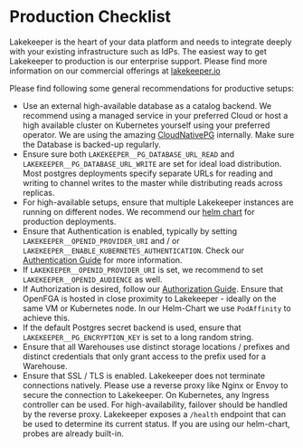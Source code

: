 # Production Checklist

Lakekeeper is the heart of your data platform and needs to integrate deeply with your existing infrastructure such as IdPs. The easiest way to get Lakekeeper to production is our enterprise support. Please find more information on our commercial offerings at [lakekeeper.io](https://lakekeeper.io)

Please find following some general recommendations for productive setups:

* Use an external high-available database as a catalog backend. We recommend using a managed service in your preferred Cloud or host a high available cluster on Kubernetes yourself using your preferred operator. We are using the amazing [CloudNativePG](https://cloudnative-pg.io) internally. Make sure the Database is backed-up regularly.
* Ensure sure both `LAKEKEEPER__PG_DATABASE_URL_READ` and `LAKEKEEPER__PG_DATABASE_URL_WRITE` are set for ideal load distribution. Most postgres deployments specify separate URLs for reading and writing to channel writes to the master while distributing reads across replicas.
* For high-available setups, ensure that multiple Lakekeeper instances are running on different nodes. We recommend our [helm chart](https://github.com/lakekeeper/lakekeeper-charts/tree/main/charts/lakekeeper) for production deployments.
* Ensure that Authentication is enabled, typically by setting `LAKEKEEPER__OPENID_PROVIDER_URI` and / or `LAKEKEEPER__ENABLE_KUBERNETES_AUTHENTICATION`. Check our [Authentication Guide](./authentication.md) for more information.
* If `LAKEKEEPER__OPENID_PROVIDER_URI` is set, we recommend to set `LAKEKEEPER__OPENID_AUDIENCE` as well.
* If Authorization is desired, follow our [Authorization Guide](./authorization.md). Ensure that OpenFGA is hosted in close proximity to Lakekeeper - ideally on the same VM or Kubernetes node. In our Helm-Chart we use `PodAffinity` to achieve this.
* If the default Postgres secret backend is used, ensure that `LAKEKEEPER__PG_ENCRYPTION_KEY` is set to a long random string.
* Ensure that all Warehouses use distinct storage locations / prefixes and distinct credentials that only grant access to the prefix used for a Warehouse.
* Ensure that SSL / TLS is enabled. Lakekeeper does not terminate connections natively. Please use a reverse proxy like Nginx or Envoy to secure the connection to Lakekeeper. On Kubernetes, any Ingress controller can be used. For high-availability, failover should be handled by the reverse proxy. Lakekeeper exposes a `/health` endpoint that can be used to determine its current status. If you are using our helm-chart, probes are already built-in.
